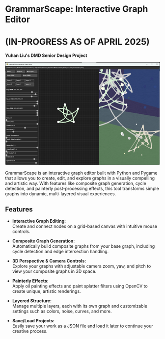 # GrammarScape: Interactive Graph Editor 
# (IN-PROGRESS AS OF APRIL 2025)
**Yuhan Liu's DMD Senior Design Project**

<img src="imgs/stars_ui.png" width="800"/>

GrammarScape is an interactive graph editor built with Python and Pygame that allows you to create, edit, and explore graphs in a visually compelling and artistic way. With features like composite graph generation, cycle detection, and painterly post-processing effects, this tool transforms simple graphs into dynamic, multi-layered visual experiences.

## Features

- **Interactive Graph Editing:**  
  Create and connect nodes on a grid-based canvas with intuitive mouse controls.

- **Composite Graph Generation:**  
  Automatically build composite graphs from your base graph, including cycle detection and edge intersection handling.

- **3D Perspective & Camera Controls:**  
  Explore your graphs with adjustable camera zoom, yaw, and pitch to view your composite graphs in 3D space.

- **Painterly Effects:**  
  Apply oil painting effects and paint splatter filters using OpenCV to create unique, artistic renderings.

- **Layered Structure:**  
  Manage multiple layers, each with its own graph and customizable settings such as colors, noise, curves, and more.

- **Save/Load Projects:**  
  Easily save your work as a JSON file and load it later to continue your creative process.
